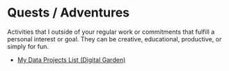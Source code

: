 # Quests / Adventures

Activities that I outside of your regular work or commitments that fulfill a personal interest or goal. 
They can be creative, educational, productive, or simply for fun.

- [My Data Projects List (Digital Garden)](https://krishnakanthb13.vercel.app/data-projects/101-data-projects/)